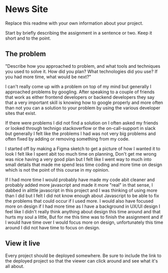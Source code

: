# News Site

Replace this readme with your own information about your project. 

Start by briefly describing the assignment in a sentence or two. Keep it short and to the point.

## The problem

"Describe how you approached to problem, and what tools and techniques you used to solve it. How did you plan? What technologies did you use? If you had more time, what would be next?"

I can't really come up with a problem on top of my mind but generally I approached problems by googling. After speaking to a couple of friends that work as either frontend developers or backend developers they say that a very important skill is knowing how to google properly and more often than not you can a solution to your problem by using the various developer sites that exist.

If there were problems I did not find a solution on I often asked my friends or looked through technigo stackoverflow or the on-call-support in slack but generally I felt like the problems I had was not very big problems and often fixed by adding or removing something from my code. 

I started off by making a Figma sketch to get a picture of how I wanted it to look I felt like I spent abit too much time on planning, Don't get me wrong was nice having a very good plan but I felt like I went way to much into small details that made me spend less time coding and more time on design which is not the point of this course in my opinion.

If I had more time I would probably have made my code abit cleaner and probably added more javascript and made it more "real" in that sense, I dabbed in alittle javascript in this project and I was thinking of using more than I did but I felt I did not know enough about Javascript to be able to fix the problems that could occur if I used more. I would also have focused more on design if I had more time as I have a background in UX/UI design I feel like I didn't really think anything about design this time around and that hurts my soul a little, But for me this time was to finish the assignment and if I would have time over I would focus more on design, unfortunately this time around I did not have time to focus on design.



## View it live
Every project should be deployed somewhere. Be sure to include the link to the deployed project so that the viewer can click around and see what it's all about.

